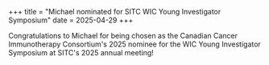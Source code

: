 +++
title = "Michael nominated for SITC WIC Young Investigator Symposium"
date = 2025-04-29
+++

Congratulations to Michael for being chosen as the Canadian Cancer Immunotherapy Consortium's 2025 nominee for the WIC Young Investigator Symposium at SITC's 2025 annual meeting!